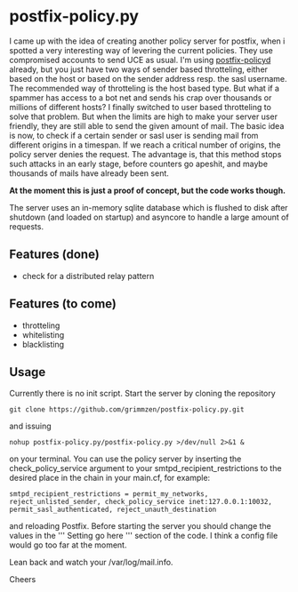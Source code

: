 postfix-policy.py
=================

I came up with the idea of creating another policy server for postfix, when i spotted a very
interesting way of levering the current policies. They use compromised accounts to send UCE as usual. I'm using [postfix-policyd](http://policyd.org)
already, but you just have two ways of sender based throtteling, either based on the host or based on the sender address
resp. the sasl username. The recommended way of throtteling is the host based type. But what if a spammer has access to a bot net
and sends his crap over thousands or millions of different hosts? I finally switched to user based throtteling to solve that problem. But when
the limits are high to make your server user friendly, they are still able to send the given amount of mail.
The basic idea is now, to check if a certain sender or sasl user is sending mail from different origins in a timespan.
If we reach a critical number of origins, the policy server denies the request. The advantage is, that this method stops
such attacks in an early stage, before counters go apeshit, and maybe thousands of mails have already been sent.

**At the moment this is just a proof of concept, but the code works though.**

The server uses an in-memory sqlite database which is flushed to disk after shutdown (and loaded on startup) and asyncore
to handle a large amount of requests.

Features (done)
---------------
* check for a distributed relay pattern 

Features (to come)
------------------
* throtteling
* whitelisting
* blacklisting

Usage
-----
Currently there is no init script. Start the server by cloning the repository 

`git clone https://github.com/grimmzen/postfix-policy.py.git`

and issuing 

`nohup postfix-policy.py/postfix-policy.py >/dev/null 2>&1 &`

on your terminal. You can use the policy server by inserting the check_policy_service argument to your smtpd_recipient_restrictions 
to the desired place in the chain in your main.cf, for example:

`smtpd_recipient_restrictions = permit_my_networks, reject_unlisted_sender, check_policy_service inet:127.0.0.1:10032, permit_sasl_authenticated, reject_unauth_destination`

and reloading Postfix. Before starting the server you should change the values in the ''' Setting go here ''' section of the code. I think a
config file would go too far at the moment.

Lean back and watch your /var/log/mail.info.

Cheers

